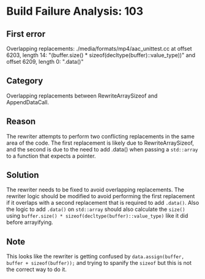 # Build Failure Analysis: 103

## First error

Overlapping replacements: ./media/formats/mp4/aac_unittest.cc at offset 6203, length 14: "(buffer.size() * sizeof(decltype(buffer)::value_type))" and offset 6209, length 0: ".data()"

## Category
Overlapping replacements between RewriteArraySizeof and AppendDataCall.

## Reason
The rewriter attempts to perform two conflicting replacements in the same area of the code. The first replacement is likely due to RewriteArraySizeof, and the second is due to the need to add .data() when passing a `std::array` to a function that expects a pointer.

## Solution
The rewriter needs to be fixed to avoid overlapping replacements. The rewriter logic should be modified to avoid performing the first replacement if it overlaps with a second replacement that is required to add `.data()`. Also the logic to add `.data()` on `std::array` should also calculate the `size()` using `buffer.size() * sizeof(decltype(buffer)::value_type)` like it did before arrayifying.

## Note
This looks like the rewriter is getting confused by `data.assign(buffer, buffer + sizeof(buffer));` and trying to spanify the `sizeof` but this is not the correct way to do it.